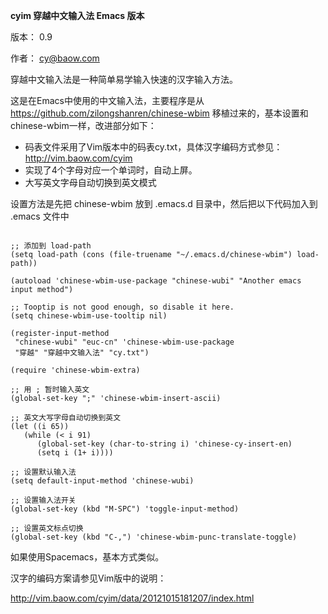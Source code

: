 **cyim 穿越中文输入法 Emacs 版本**

版本： 0.9

作者： cy@baow.com

穿越中文输入法是一种简单易学输入快速的汉字输入方法。

这是在Emacs中使用的中文输入法，主要程序是从 <https://github.com/zilongshanren/chinese-wbim> 移植过来的，基本设置和chinese-wbim一样，改进部分如下：

-   码表文件采用了Vim版本中的码表cy.txt，具体汉字编码方式参见： <http://vim.baow.com/cyim>
-   实现了4个字母对应一个单词时，自动上屏。
-   大写英文字母自动切换到英文模式

设置方法是先把 chinese-wbim 放到 .emacs.d 目录中，然后把以下代码加入到 .emacs 文件中

```emacs-lisp

;; 添加到 load-path
(setq load-path (cons (file-truename "~/.emacs.d/chinese-wbim") load-path))

(autoload 'chinese-wbim-use-package "chinese-wubi" "Another emacs input method")

;; Tooptip is not good enough, so disable it here.
(setq chinese-wbim-use-tooltip nil)

(register-input-method
 "chinese-wubi" "euc-cn" 'chinese-wbim-use-package
 "穿越" "穿越中文输入法" "cy.txt")

(require 'chinese-wbim-extra)

;; 用 ; 暂时输入英文
(global-set-key ";" 'chinese-wbim-insert-ascii)

;; 英文大写字母自动切换到英文
(let ((i 65))
   (while (< i 91)
      (global-set-key (char-to-string i) 'chinese-cy-insert-en)
      (setq i (1+ i))))

;; 设置默认输入法
(setq default-input-method 'chinese-wubi)

;; 设置输入法开关 
(global-set-key (kbd "M-SPC") 'toggle-input-method)

;; 设置英文标点切换
(global-set-key (kbd "C-,") 'chinese-wbim-punc-translate-toggle)

```

如果使用Spacemacs，基本方式类似。

汉字的编码方案请参见Vim版中的说明：

<http://vim.baow.com/cyim/data/20121015181207/index.html>
